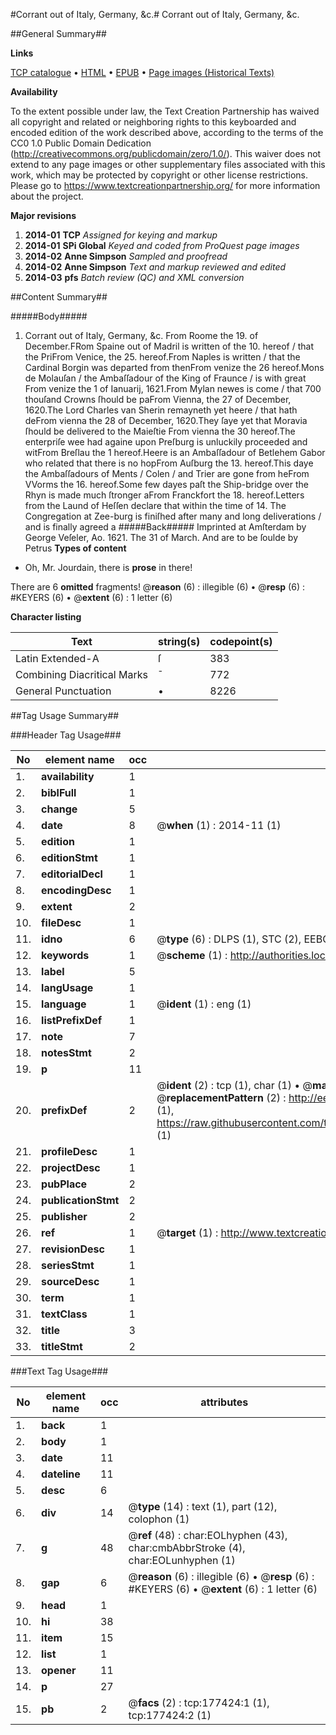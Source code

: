 #Corrant out of Italy, Germany, &c.#
Corrant out of Italy, Germany, &c.

##General Summary##

**Links**

[TCP catalogue](http://www.ota.ox.ac.uk/tcp/)  • 
[HTML](http://tei.it.ox.ac.uk/tcp/Texts-HTML/free/B14/B14989.html)  • 
[EPUB](http://tei.it.ox.ac.uk/tcp/Texts-EPUB/free/B14/B14989.epub) • 
[Page images (Historical Texts)](https://historicaltexts.jisc.ac.uk/eebo-99854718e)

**Availability**

To the extent possible under law, the Text Creation Partnership has waived all copyright and related or neighboring rights to this keyboarded and encoded edition of the work described above, according to the terms of the CC0 1.0 Public Domain Dedication (http://creativecommons.org/publicdomain/zero/1.0/). This waiver does not extend to any page images or other supplementary files associated with this work, which may be protected by copyright or other license restrictions. Please go to https://www.textcreationpartnership.org/ for more information about the project.

**Major revisions**

1. __2014-01__ __TCP__ *Assigned for keying and markup*
1. __2014-01__ __SPi Global__ *Keyed and coded from ProQuest page images*
1. __2014-02__ __Anne Simpson__ *Sampled and proofread*
1. __2014-02__ __Anne Simpson__ *Text and markup reviewed and edited*
1. __2014-03__ __pfs__ *Batch review (QC) and XML conversion*

##Content Summary##

#####Body#####

1. Corrant out of Italy, Germany, &c.
From Roome the 19. of December.FRom Spaine out of Madril is written of the 10. hereof / that the PriFrom Venice, the 25. hereof.From Naples is written / that the Cardinal Borgin was departed from thenFrom venize the 26 hereof.Mons de Molauſan / the Ambaſſadour of the King of Fraunce / is with great From venize the 1 of Ianuarij, 1621.From Mylan newes is come / that 700 thouſand Crowns ſhould be paFrom Vienna, the 27 of December, 1620.The Lord Charles van Sherin remayneth yet heere / that hath deFrom vienna the 28 of December, 1620.They ſaye yet that Moravia ſhould be delivered to the Maieſtie From vienna the 30 hereof.The enterpriſe wee had againe upon Preſburg is unluckily proceeded and witFrom Breſlau the 1 hereof.Heere is an Ambaſſadour of Betlehem Gabor who related that there is no hopFrom Auſburg the 13. hereof.This daye the Ambaſſadours of Ments / Colen / and Trier are gone from heFrom VVorms the 16. hereof.Some few dayes paſt the Ship-bridge over the Rhyn is made much ſtronger aFrom Franckfort the 18. hereof.Letters from the Laund of Heſſen declare that within the time of 14. The Congregation at Zee-burg is finiſhed after many and long deliverations / and is finally agreed a
#####Back#####
Imprinted at Amſterdam by George Veſeler, Ao. 1621. The 31 of March. And are to be ſoulde by Petrus 
**Types of content**

  * Oh, Mr. Jourdain, there is **prose** in there!

There are 6 **omitted** fragments! 
 @__reason__ (6) : illegible (6)  •  @__resp__ (6) : #KEYERS (6)  •  @__extent__ (6) : 1 letter (6)

**Character listing**


|Text|string(s)|codepoint(s)|
|---|---|---|
|Latin Extended-A|ſ|383|
|Combining             Diacritical Marks|̄|772|
|General Punctuation|•|8226|

##Tag Usage Summary##

###Header Tag Usage###

|No|element name|occ|attributes|
|---|---|---|---|
|1.|__availability__|1||
|2.|__biblFull__|1||
|3.|__change__|5||
|4.|__date__|8| @__when__ (1) : 2014-11 (1)|
|5.|__edition__|1||
|6.|__editionStmt__|1||
|7.|__editorialDecl__|1||
|8.|__encodingDesc__|1||
|9.|__extent__|2||
|10.|__fileDesc__|1||
|11.|__idno__|6| @__type__ (6) : DLPS (1), STC (2), EEBO-CITATION (1), PROQUEST (1), VID (1)|
|12.|__keywords__|1| @__scheme__ (1) : http://authorities.loc.gov/ (1)|
|13.|__label__|5||
|14.|__langUsage__|1||
|15.|__language__|1| @__ident__ (1) : eng (1)|
|16.|__listPrefixDef__|1||
|17.|__note__|7||
|18.|__notesStmt__|2||
|19.|__p__|11||
|20.|__prefixDef__|2| @__ident__ (2) : tcp (1), char (1)  •  @__matchPattern__ (2) : ([0-9\-]+):([0-9IVX]+) (1), (.+) (1)  •  @__replacementPattern__ (2) : http://eebo.chadwyck.com/downloadtiff?vid=$1&page=$2 (1), https://raw.githubusercontent.com/textcreationpartnership/Texts/master/tcpchars.xml#$1 (1)|
|21.|__profileDesc__|1||
|22.|__projectDesc__|1||
|23.|__pubPlace__|2||
|24.|__publicationStmt__|2||
|25.|__publisher__|2||
|26.|__ref__|1| @__target__ (1) : http://www.textcreationpartnership.org/docs/. (1)|
|27.|__revisionDesc__|1||
|28.|__seriesStmt__|1||
|29.|__sourceDesc__|1||
|30.|__term__|1||
|31.|__textClass__|1||
|32.|__title__|3||
|33.|__titleStmt__|2||


###Text Tag Usage###

|No|element name|occ|attributes|
|---|---|---|---|
|1.|__back__|1||
|2.|__body__|1||
|3.|__date__|11||
|4.|__dateline__|11||
|5.|__desc__|6||
|6.|__div__|14| @__type__ (14) : text (1), part (12), colophon (1)|
|7.|__g__|48| @__ref__ (48) : char:EOLhyphen (43), char:cmbAbbrStroke (4), char:EOLunhyphen (1)|
|8.|__gap__|6| @__reason__ (6) : illegible (6)  •  @__resp__ (6) : #KEYERS (6)  •  @__extent__ (6) : 1 letter (6)|
|9.|__head__|1||
|10.|__hi__|38||
|11.|__item__|15||
|12.|__list__|1||
|13.|__opener__|11||
|14.|__p__|27||
|15.|__pb__|2| @__facs__ (2) : tcp:177424:1 (1), tcp:177424:2 (1)|

